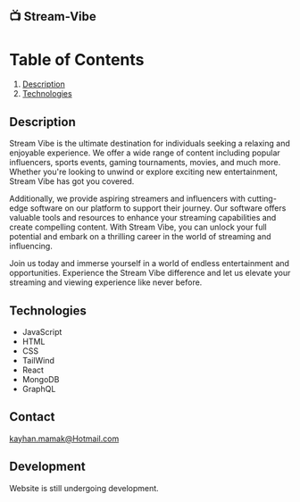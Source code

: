 ## 📺 Stream-Vibe

# Table of Contents

1. [Description](#description)
2. [Technologies](#technologies)

## Description

Stream Vibe is the ultimate destination for individuals seeking a relaxing and enjoyable experience. We offer a wide range of content including popular influencers, sports events, gaming tournaments, movies, and much more. Whether you're looking to unwind or explore exciting new entertainment, Stream Vibe has got you covered.

Additionally, we provide aspiring streamers and influencers with cutting-edge software on our platform to support their journey. Our software offers valuable tools and resources to enhance your streaming capabilities and create compelling content. With Stream Vibe, you can unlock your full potential and embark on a thrilling career in the world of streaming and influencing.

Join us today and immerse yourself in a world of endless entertainment and opportunities. Experience the Stream Vibe difference and let us elevate your streaming and viewing experience like never before.

## Technologies

- JavaScript
- HTML
- CSS
- TailWind
- React
- MongoDB
- GraphQL

## Contact

kayhan.mamak@Hotmail.com

## Development

Website is still undergoing development.
